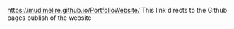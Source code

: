 https://mudimelire.github.io/PortfolioWebsite/
This link directs to the Github pages publish of the website
